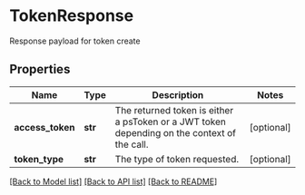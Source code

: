 # TokenResponse

Response payload for token create
## Properties
Name | Type | Description | Notes
------------ | ------------- | ------------- | -------------
**access_token** | **str** | The returned token is either a psToken or a JWT token depending on the context of the call. | [optional] 
**token_type** | **str** | The type of token requested. | [optional] 

[[Back to Model list]](../README.md#documentation-for-models) [[Back to API list]](../README.md#documentation-for-api-endpoints) [[Back to README]](../README.md)


